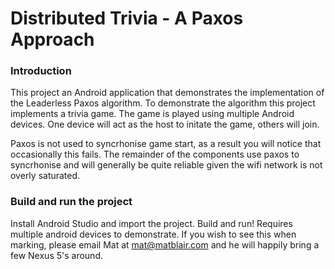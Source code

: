 # Distributed Trivia - A Paxos Approach
### Introduction
This project an Android application that demonstrates the implementation of the Leaderless Paxos algorithm. To demonstrate the algorithm this project implements a trivia game. The game is played using multiple Android devices. One device will act as the host to initate the game, others will join. 

Paxos is not used to syncrhonise game start, as a result you will notice that occasionally this fails. The remainder of the components use paxos to syncrhonise and will generally be quite reliable given the wifi network is not overly saturated.

### Build and run the project
Install Android Studio and import the project. Build and run! Requires multiple android devices to demonstrate. If you wish to see this when marking, please email Mat at mat@matblair.com and he will happily bring a few Nexus 5's around. 
